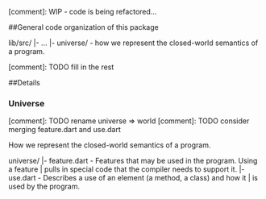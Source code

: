 [comment]: WIP - code is being refactored...

##General code organization of this package

  lib/src/
    |- ...
    |- universe/  - how we represent the closed-world semantics of a program.

[comment]: TODO fill in the rest


##Details

### Universe
[comment]: TODO rename universe => world
[comment]: TODO consider merging feature.dart and use.dart

How we represent the closed-world semantics of a program.

universe/
 |- feature.dart - Features that may be used in the program. Using a feature
 |                 pulls in special code that the compiler needs to support it.
 |- use.dart     - Describes a use of an element (a method, a class) and how it
 |                 is used by the program.


